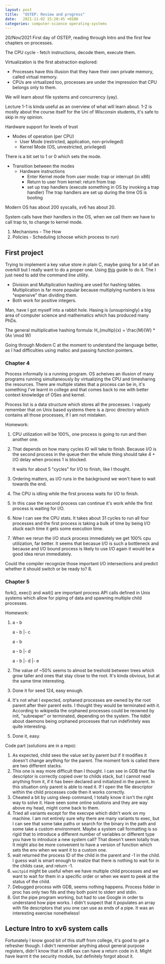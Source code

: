 ```yaml
---
layout: post
title:  "OSTEP: Review and progress"
date:   2021-11-02 15:20:45 +0100
categories: computer-science operating-systems
---
```


20/Nov/2021
First day of OSTEP, reading through Intro and the first few chapters on processes.

The CPU cycle - fetch instructions, decode them, execute them.

Virtualization is the first abstraction explored:
* Processes have this illusion that they have their own private memory, called virtual memory.
* CPUs are virtualized too, processes are under the impression that CPU belongs only to them.

We will learn about file systems and concurrency (yay).

Lecture 1-1 is kinda useful as an overview of what will learn about.
1-2 is mostly about the course itself for the Uni of Wisconsin students, it's safe to skip in my opinion.

Hardware support for levels of trust
- Modes of operation (per CPU)
    * User Mode (restricted, application, non-privileged)
    * Kernel Mode (OS, unrestricted, privileged)

There is a bit set to 1 or 0 which sets the mode.

- Transition between the modes
    * Hardware instructions
        * Enter Kernel mode from user mode: trap or interrupt (in x86)
        * Return to user from kernel: return from trap
        * set up trap handlers (execute something in OS by invoking a trap handler)
          The trap handlers are set up during the time OS is booting

Modern OS has about 200 syscalls, xv6 has about 20.

System calls have their handlers in the OS, when we call them we have to call trap to, to change to kernel mode.

1. Mechanisms - The How
2. Policies - Scheduling (choose which process to run)

## First project

Trying to implement a key value store in plain C, maybe going for a bit of an overkill but I really want to do a proper one.
Using [this](https://www.andreinc.net/2021/10/02/implementing-hash-tables-in-c-part-1) guide to do it. The I just need to add the command line utility.

* Division and Multiplication hashing are used for hashing tables. Multiplication is far more popular because multiplying numbers is less "expensive" than dividing them.
* Both work for positive integers.

Man, have I got myself into a rabbit hole. Hasing is (unsuprisingly) a big area of computer science and mathematics which has produced many PhDs.

The general multiplicative hashing formula:
H_{multip}(x) = \frac{M}{W} * (Ax \mod W)

Going through Modern C at the moment to understand the language better, as I had difficulties using malloc and passing function pointers.

### Chapter 4
Process informally is a running program.
OS acheives an illusion of many programs running simultaneously by virtualizing the CPU and timesharing the resources.
There are multiple states that a process can be in, it's something I've learnt in college and that comes back to me with better context knowledge of OSes and kernel.

Process list is a data structure which stores all the processes. I vaguely remember that on Unix based systems there is a /proc directory which contains all those processes, if I am not mistaken.

Homework:
1. CPU utilization will be 100%, one process is going to run and then another one.
2. That depends on how many cycles IO will take to finish. Because I/O is the second process in the queue then the whole thing should take 4 + I/O delay when process 1 is blocked. 

    It waits for about 5 "cycles" for I/O to finish, like I thought.

3. Ordering matters, as I/O runs in the background we won't have to wait towards the end.
4. The CPU is idling while the first process waits for I/O to finish.
5. In this case the second process can continue it's work while the first process is waiting for I/O.
6. Now I can see the CPU stats. It takes about 31 cycles to run all four processes and the first process is taking a bulk of time by being I/O stuck each time it gets some execution time.
7. When we rerun the I/O stuck process immediately we get 100% cpu utilization, far better. It seems that becasue I/O is such a bottleneck and because and I/O bound process is likely to use I/O again it would be a good idea rerun immediately.

Could the compiler recognize those important I/O intersections and predict whether it should switch or be ready to?
8. 

### Chapter 5
fork(), exec() and wait() are important process API calls defined in Unix systems which allow for piping of data and spawning multiple child processes.

Homework:
1.  a - b

    a  - b
      |- c

    a - b

    a  - b
      |- d

    a  - b
      |- d
      |- e
2. The value of ~50% seems to almost be treshold between trees which grow taller and ones that stay close to the root. It's kinda obvious, but at the same time interesting.
3. Done it for seed 124, easy enough.
4. It's not what I expected, orphaned processes are owned by the root parent after their parent exits. I thought they would be terminated with it.
According to wikipedia the orphaned processes could be reowned by init, "subreaper" or terminated, depending on the system. The tidbit about daemons being orphaned processes that run indefinitely was quite interesting.
5. Done it, easy.

Code part (solutions are in a repo):
1. As expected, child sees the value set by parent but if it modifies it doesn't change anything for the parent. The moment fork is called there are two different stacks.
2. This one is way more difficult than I thought. I can see in GDB that file descriptor is correctly copied over to childs stack, but I cannot read anything from it, if it has been declared and initialized in the parent. In this situation only parent is able to read it. If I open the file descriptor within the child processes code then it works correctly.
3. Cheated a bit by using sleep command, I totally know it isn't the right way to solve it. Have seen some online solutions and they are way above my head, might come back to them.
4. Tried all variants except for the execvpe which didn't work on my machine. I am not entirely sure why there are many variants to exec, but I can see that some take paths or search for the binary in the path and some take a custom environment. Maybe a system call formatting is so rigid that to introduce a different number of variables or different type you have to introduce a new system call? That doesn't seem totally true. It might also be more convenient to have a version of function which sets the env when we want it to a custom one.
5. wait returned the process ID of the child in the parent and -1 in the child. I guess wait is smart enough to realize that there is nothing to wait for in the childs case, and return -1.
6.  `waitpid` might be useful when we have multiple child processes and we want to wait for them in a specific order or when we want to peek at the status of the child.
7. Debugged process with GDB, seems nothing happens. Process folder in proc has only two fds and they both point to stderr and stdin.
8. Got the pipe program working, but had to use Google in order to understand how pipe works. I didn't suspect that it populates an array with file descriptors that you one can use as ends of a pipe. It was an interesting exercise nonetheless!
## Lecture Intro to xv6 system calls
Fortunately I know good bit of this stuff from college, it's good to get a refresher though.
I didn't remember anything about general purpose registers, didn't know that in x86 eax can have a return code in it. Might have learnt it the security module, but definitely forgot about it.
